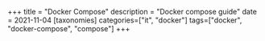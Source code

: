 +++
title = "Docker Compose"
description = "Docker compose guide"
date = 2021-11-04
[taxonomies]
categories=["it", "docker"]
tags=["docker", "docker-compose", "compose"]
+++
